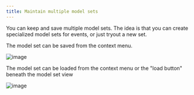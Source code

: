 ```yaml
---
title: Maintain multiple model sets
---
```


You can keep and save multiple model sets. The idea is that you can
create specialized model sets for events, or just tryout a new set.

The model set can be saved from the context menu.

![image](http://img.swift-project.org/Save_ModelSet.png)

The model set can be loaded from the context menu or the \"load button\"
beneath the model set view

![image](http://img.swift-project.org/ModelSet_bar.png)
